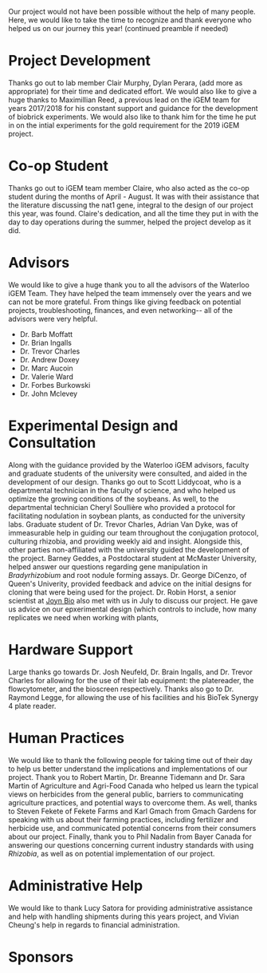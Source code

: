 Our project would not have been possible without the help of many people. Here, we would like to take the time to recognize and thank everyone who helped us on our journey this year! 
(continued preamble if needed)
# Project Development 
  Thanks go out to lab member Clair Murphy, Dylan Perara, (add more as appropriate) for their time and dedicated effort. 
  We would also like to give a huge thanks to Maximillian Reed, a previous lead on the iGEM team for years 2017/2018 for his constant support and guidance for the development of biobrick experiments. We would also like to thank him for the time he put in on the intial experiments for the gold requirement for the 2019 iGEM project. 
# Co-op Student 
  Thanks go out to iGEM team member Claire, who also acted as the co-op student during the months of April - August. It was with their assistance that the literature discussing the nat1 gene, integral to the design of our project this year, was found. Claire's dedication, and all the time they put in with the day to day operations during the summer, helped the project develop as it did.
# Advisors

  We would like to give a huge thank you to all the advisors of the Waterloo iGEM Team. They have helped the team immensely over the years and we can not be more grateful. From things like giving feedback on potential projects, troubleshooting, finances, and even networking-- all of the advisors were very helpful.

* Dr. Barb Moffatt
* Dr. Brian Ingalls
* Dr. Trevor Charles
* Dr. Andrew Doxey
* Dr. Marc Aucoin
* Dr. Valerie Ward
* Dr. Forbes Burkowski
* Dr. John Mclevey

# Experimental Design and Consultation
  Along with the guidance provided by the Waterloo iGEM advisors, faculty and graduate students of the university were consulted, and aided in the development of our design. Thanks go out to Scott Liddycoat, who is a departmental technician in the faculty of science, and who helped us optimize the growing conditions of the soybeans. As well, to the departmental technician Cheryl Soullière who provided a protocol for facilitating nodulation in soybean plants, as conducted for the university labs. 
  Graduate student of Dr. Trevor Charles, Adrian Van Dyke, was of immeasurable help in guiding our team throughout the conjugation protocol, culturing rhizobia, and providing weekly aid and insight. 
   Alongside this, other parties non-affiliated with the university guided the development of the project. Barney Geddes, a Postdoctaral student at McMaster University, helped answer our questions regarding gene manipulation in *Bradyrhizobium* and root nodule forming assays. Dr. George DiCenzo, of Queen's Univerity, provided feedback and advice on the initial designs for cloning that were being used for the project. 
  Dr. Robin Horst, a senior scientist at [Joyn Bio](https://joynbio.com/) also met with us in July to discuss our project. He gave us advice on our epxerimental design (which controls to include, how many replicates we need when working with plants,  

   
# Hardware Support 
  Large thanks go towards Dr. Josh Neufeld, Dr. Brain Ingalls, and Dr. Trevor Charles for allowing for the use of their lab equipment: the platereader, the flowcytometer, and the bioscreen respectively. Thanks also go to Dr.  Raymond Legge, for allowing the use of his facilities and his BioTek Synergy 4 plate reader. 

# Human Practices
  We would like to thank the following people for taking time out of their day to help us better understand the implications and implementations of our project. Thank you to Robert Martin, Dr. Breanne Tidemann and Dr. Sara Martin of Agriculture and Agri-Food Canada who helped us learn the typical views on herbicides from the general public, barriers to communicating agriculture practices, and potential ways to overcome them. As well, thanks to Steven Fekete of Fekete Farms and Karl Gmach from Gmach Gardens for speaking with us about their farming practices, including fertilizer and herbicide use, and communicated potential concerns from their consumers about our project. Finally, thank you to Phil Nadalin from Bayer Canada for answering our questions concerning current industry standards with using *Rhizobia*, as well as on potential implementation of our project.
# Administrative Help
We would like to thank Lucy Satora for providing administrative assistance and help with handling shipments during this years project, and Vivian Cheung's help in regards to financial administration.
# Sponsors
